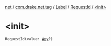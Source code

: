 [net](../../../index.md) / [com.drake.net.tag](../../index.md) / [Label](../index.md) / [RequestId](index.md) / [&lt;init&gt;](./-init-.md)

# &lt;init&gt;

`RequestId(value: `[`Any`](https://kotlinlang.org/api/latest/jvm/stdlib/kotlin/-any/index.html)`?)`